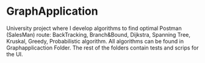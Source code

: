 # GraphApplication
University project where I develop algorithms to find optimal Postman (SalesMan) route: BackTracking, Branch&Bound, Dijkstra, Spanning Tree, Kruskal, Greedy, Probabilistic algorithm.
All algorithms can be found in Graphapplicaction Folder. The rest of the folders contain tests and scrips for the UI.
